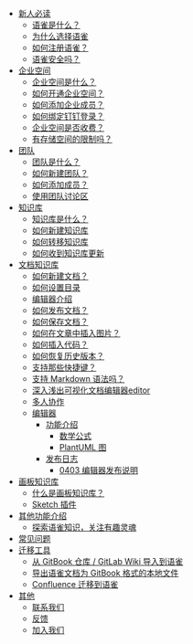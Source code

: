- [新人必读]()
  - [语雀是什么？](about.md)
  - [为什么选择语雀](why.md)
  - [如何注册语雀？](how-to-register.md)
  - [语雀安全吗？](safety.md)
- [企业空间]()
  - [企业空间是什么？](what-is-enterprise-space.md)
  - [如何开通企业空间？](how-to-get-an-enterprise-space.md)
  - [如何添加企业成员？](how-to-add-enterprise-members.md)
  - [如何绑定钉钉登录？](bind_dingtalk.md)
  - [企业空间是否收费？](ia26rx.md)
  - [有存储空间的限制吗？](sd92wv.md)
- [团队]()
  - [团队是什么？](dn0q41.md)
  - [如何新建团队？](create_team.md)
  - [如何添加成员？](how-to-add-members.md)
  - [使用团队讨论区](topics.md)
- [知识库]()
  - [知识库是什么？](qqgezy.md)
  - [如何新建知识库](gbdfpb.md)
  - [如何转移知识库](cd5825.md)
  - [如何收到知识库更新](like_book.md)
- [文档知识库]()
  - [如何新建文档？](puqqw3.md)
  - [如何设置目录](cpeo0y.md)
  - [编辑器介绍](editor.md)
  - [如何发布文档？](how-to-publish.md)
  - [如何保存文档？](how-to-save.md)
  - [如何在文章中插入图片？](rs0a17.md)
  - [如何插入代码？](insert-codes.md)
  - [如何恢复历史版本？](how-to-restore-a-history-version.md)
  - [支持那些快捷键？](cg9hye.md)
  - [支持 Markdown 语法吗？](lnobo9.md)
  - [深入浅出可视化文档编辑器editor](dive-into-yuque-editor.md)
  - [多人协作](cooperate.md)
  - [编辑器]()
    - [功能介绍]()
      - [数学公式](editor-math.md)
      - [PlantUML 图](editor-puml.md)
    - [发布日志]()
      - [0403 编辑器发布说明](editor-2.4.md)
- [画板知识库]()
  - [什么是画板知识库？](rppabq.md)
  - [Sketch 插件](koe3wi.md)
- [其他功能介绍]()
  - [探索语雀知识，关注有趣灵魂](new-dashboard-and-explore.md)
- [常见问题](faq.md)
- [迁移工具]()
  - [从 GitBook 仓库 / GitLab Wiki 导入到语雀](import-from-gitbook.md)
  - [导出语雀文档为 GitBook 格式的本地文件](export-to-gitbook.md)
  - [Confluence 迁移到语雀](import-confluence-to-lark.md)
- [其他]()
  - [联系我们](contact.md)
  - [反馈](feedback.md)
  - [加入我们](http://yuque.com/yuque/jobs/join)